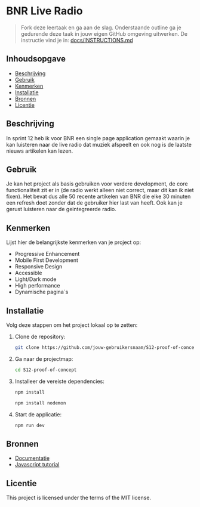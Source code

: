 # BNR Live Radio
> Fork deze leertaak en ga aan de slag. Onderstaande outline ga je gedurende deze taak in jouw eigen GitHub omgeving uitwerken. De instructie vind je in: [docs/INSTRUCTIONS.md](docs/INSTRUCTIONS.md)

## Inhoudsopgave
- [Beschrijving](#beschrijving)
- [Gebruik](#gebruik)
- [Kenmerken](#kenmerken)
- [Installatie](#installatie)
- [Bronnen](#bronnen)
- [Licentie](#licentie)

## Beschrijving
In sprint 12 heb ik voor BNR een single page application gemaakt waarin je kan luisteren naar de live radio dat muziek afspeelt en ook nog is de laatste nieuws artikelen kan lezen.

## Gebruik
Je kan het project als basis gebruiken voor verdere development, de core functionaliteit zit er in (de radio werkt alleen niet correct, maar dit kan ik niet fixen).
Het bevat dus alle 50 recente artikelen van BNR die elke 30 minuten een refresh doet zonder dat de gebruiker hier last van heeft. Ook kan je gerust luisteren naar de geintegreerde radio.

## Kenmerken
Lijst hier de belangrijkste kenmerken van je project op:
- Progressive Enhancement
- Mobile First Development
- Responsive Design
- Accessible
- Light/Dark mode
- High performance
- Dynamische pagina`s

## Installatie
Volg deze stappen om het project lokaal op te zetten:
1. Clone de repository:
   ```bash
   git clone https://github.com/jouw-gebruikersnaam/S12-proof-of-concept.git
   ```
2. Ga naar de projectmap:
   ```bash
   cd S12-proof-of-concept
   ```
3. Installeer de vereiste dependencies:
   ```bash
   npm install
   ```
   ```bash
   npm install nodemon
   ```
   
4. Start de applicatie:
   ```bash
   npm run dev
   ```

## Bronnen
- [Documentatie]([https://link-naar-documentatie](https://github.com/KaanKalmi/S12-proof-of-concept/wiki))
- [Javascript tutorial]([https://link-naar-tutorials](https://learnjavascript.online/))

## Licentie
This project is licensed under the terms of the MIT license.
